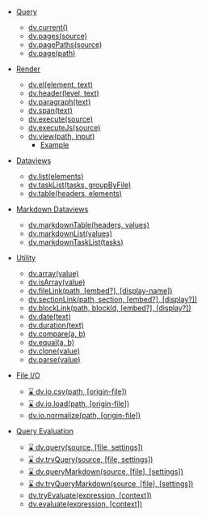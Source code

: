 - [Query](https://blacksmithgu.github.io/obsidian-dataview/api/code-reference/#query)
    - [dv.current()](https://blacksmithgu.github.io/obsidian-dataview/api/code-reference/#dvcurrent)
    - [dv.pages(source)](https://blacksmithgu.github.io/obsidian-dataview/api/code-reference/#dvpagessource)
    - [dv.pagePaths(source)](https://blacksmithgu.github.io/obsidian-dataview/api/code-reference/#dvpagepathssource)
    - [dv.page(path)](https://blacksmithgu.github.io/obsidian-dataview/api/code-reference/#dvpagepath)
    
- [Render](https://blacksmithgu.github.io/obsidian-dataview/api/code-reference/#render)
    - [dv.el(element, text)](https://blacksmithgu.github.io/obsidian-dataview/api/code-reference/#dvelelement-text)
    - [dv.header(level, text)](https://blacksmithgu.github.io/obsidian-dataview/api/code-reference/#dvheaderlevel-text)
    - [dv.paragraph(text)](https://blacksmithgu.github.io/obsidian-dataview/api/code-reference/#dvparagraphtext)
    - [dv.span(text)](https://blacksmithgu.github.io/obsidian-dataview/api/code-reference/#dvspantext)
    - [dv.execute(source)](https://blacksmithgu.github.io/obsidian-dataview/api/code-reference/#dvexecutesource)
    - [dv.executeJs(source)](https://blacksmithgu.github.io/obsidian-dataview/api/code-reference/#dvexecutejssource)
    - [dv.view(path, input)](https://blacksmithgu.github.io/obsidian-dataview/api/code-reference/#dvviewpath-input)
        - [Example](https://blacksmithgu.github.io/obsidian-dataview/api/code-reference/#example)

- [Dataviews](https://blacksmithgu.github.io/obsidian-dataview/api/code-reference/#dataviews)
    - [dv.list(elements)](https://blacksmithgu.github.io/obsidian-dataview/api/code-reference/#dvlistelements)
    - [dv.taskList(tasks, groupByFile)](https://blacksmithgu.github.io/obsidian-dataview/api/code-reference/#dvtasklisttasks-groupbyfile)
    - [dv.table(headers, elements)](https://blacksmithgu.github.io/obsidian-dataview/api/code-reference/#dvtableheaders-elements)
    
- [Markdown Dataviews](https://blacksmithgu.github.io/obsidian-dataview/api/code-reference/#markdown-dataviews)
    - [dv.markdownTable(headers, values)](https://blacksmithgu.github.io/obsidian-dataview/api/code-reference/#dvmarkdowntableheaders-values)
    - [dv.markdownList(values)](https://blacksmithgu.github.io/obsidian-dataview/api/code-reference/#dvmarkdownlistvalues)
    - [dv.markdownTaskList(tasks)](https://blacksmithgu.github.io/obsidian-dataview/api/code-reference/#dvmarkdowntasklisttasks)
    
- [Utility](https://blacksmithgu.github.io/obsidian-dataview/api/code-reference/#utility)
    - [dv.array(value)](https://blacksmithgu.github.io/obsidian-dataview/api/code-reference/#dvarrayvalue)
    - [dv.isArray(value)](https://blacksmithgu.github.io/obsidian-dataview/api/code-reference/#dvisarrayvalue)
    - [dv.fileLink(path, [embed?], [display-name])](https://blacksmithgu.github.io/obsidian-dataview/api/code-reference/#dvfilelinkpath-embed-display-name)
    - [dv.sectionLink(path, section, [embed?], [display?])](https://blacksmithgu.github.io/obsidian-dataview/api/code-reference/#dvsectionlinkpath-section-embed-display)
    - [dv.blockLink(path, blockId, [embed?], [display?])](https://blacksmithgu.github.io/obsidian-dataview/api/code-reference/#dvblocklinkpath-blockid-embed-display)
    - [dv.date(text)](https://blacksmithgu.github.io/obsidian-dataview/api/code-reference/#dvdatetext)
    - [dv.duration(text)](https://blacksmithgu.github.io/obsidian-dataview/api/code-reference/#dvdurationtext)
    - [dv.compare(a, b)](https://blacksmithgu.github.io/obsidian-dataview/api/code-reference/#dvcomparea-b)
    - [dv.equal(a, b)](https://blacksmithgu.github.io/obsidian-dataview/api/code-reference/#dvequala-b)
    - [dv.clone(value)](https://blacksmithgu.github.io/obsidian-dataview/api/code-reference/#dvclonevalue)
    - [dv.parse(value)](https://blacksmithgu.github.io/obsidian-dataview/api/code-reference/#dvparsevalue)
    
- [File I/O](https://blacksmithgu.github.io/obsidian-dataview/api/code-reference/#file-io)
    - [⌛ dv.io.csv(path, [origin-file])](https://blacksmithgu.github.io/obsidian-dataview/api/code-reference/#dviocsvpath-origin-file)
    - [⌛ dv.io.load(path, [origin-file])](https://blacksmithgu.github.io/obsidian-dataview/api/code-reference/#dvioloadpath-origin-file)
    - [dv.io.normalize(path, [origin-file])](https://blacksmithgu.github.io/obsidian-dataview/api/code-reference/#dvionormalizepath-origin-file)
    
- [Query Evaluation](https://blacksmithgu.github.io/obsidian-dataview/api/code-reference/#query-evaluation)
    - [⌛ dv.query(source, [file, settings])](https://blacksmithgu.github.io/obsidian-dataview/api/code-reference/#dvquerysource-file-settings)
    - [⌛ dv.tryQuery(source, [file, settings])](https://blacksmithgu.github.io/obsidian-dataview/api/code-reference/#dvtryquerysource-file-settings)
    - [⌛ dv.queryMarkdown(source, [file], [settings])](https://blacksmithgu.github.io/obsidian-dataview/api/code-reference/#dvquerymarkdownsource-file-settings)
    - [⌛ dv.tryQueryMarkdown(source, [file], [settings])](https://blacksmithgu.github.io/obsidian-dataview/api/code-reference/#dvtryquerymarkdownsource-file-settings)
    - [dv.tryEvaluate(expression, [context])](https://blacksmithgu.github.io/obsidian-dataview/api/code-reference/#dvtryevaluateexpression-context)
    - [dv.evaluate(expression, [context])](https://blacksmithgu.github.io/obsidian-dataview/api/code-reference/#dvevaluateexpression-context)
